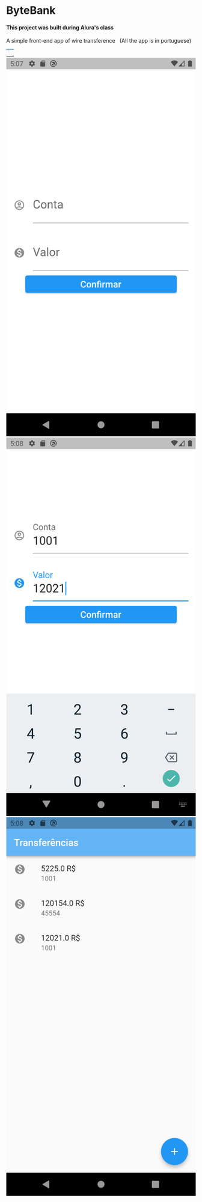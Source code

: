 # ByteBank 

<h4>This project was built during Alura's class</h4>

<p> A simple front-end app of wire  transference &nbsp (All the app is in portuguese)</p>
<img style="width:20px;height:20px" src="ScreenShots/Screenshot_1634760473.png">
<img tyle="width:20px;height:20px" src="ScreenShots/Screenshot_1634760470.png"><br>
<img tyle="width:20px;height:20px" src="ScreenShots/Screenshot_1634760482.png">
<img tyle="width:20px;height:20px" src="ScreenShots/Screenshot_1634760489.png">
